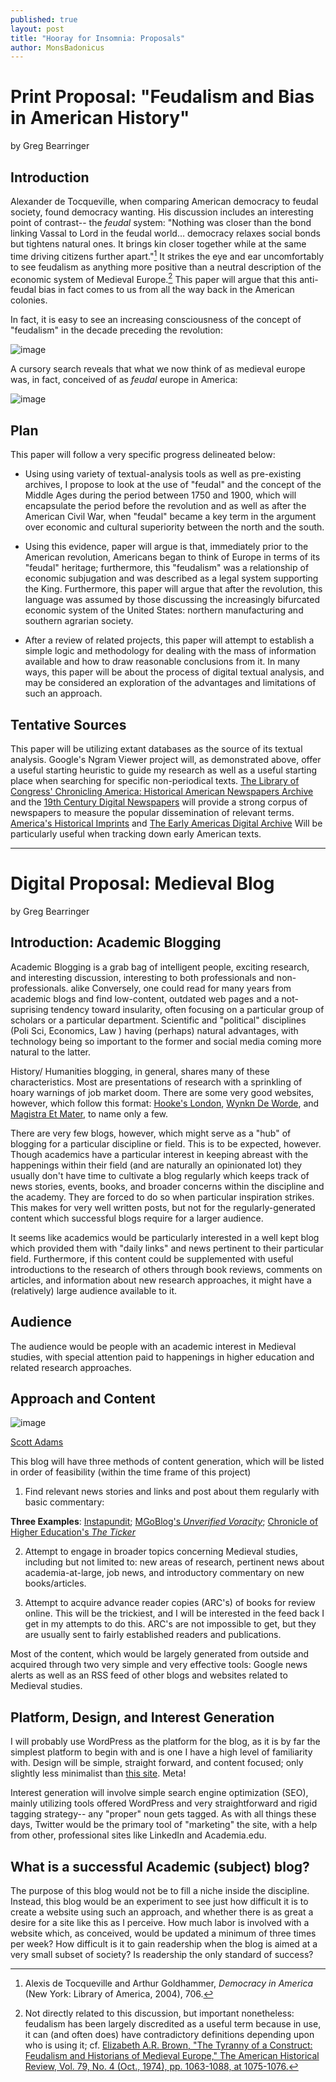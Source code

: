 ```yaml
---
published: true
layout: post
title: "Hooray for Insomnia: Proposals"
author: MonsBadonicus
---
```



# Print Proposal: "Feudalism and Bias in American History"
by Greg Bearringer

## Introduction
Alexander de Tocqueville, when comparing American democracy to feudal society, found democracy wanting. His discussion includes an interesting point of contrast-- the *feudal* system:   "Nothing was closer than the bond linking Vassal to Lord in the feudal world… democracy relaxes social bonds but tightens natural ones. It brings kin closer together while at the same time driving citizens further apart."[^1]  It strikes the eye and ear uncomfortably to see feudalism as anything more positive than a neutral description of the economic system of Medieval Europe.[^2] This paper will argue that this anti-feudal bias in fact comes to us from all the way back in the American colonies. 

In fact,  it is easy to see an increasing consciousness of the concept of "feudalism"  in the decade preceding the revolution: 

![image](http://i.imgur.com/DHQMBIg.png)

A cursory search reveals that what we now think of as medieval europe was, in fact, conceived of as *feudal* europe in America:

![image](http://i.imgur.com/qGSsJHs.png)

## Plan

This paper will follow a very specific progress delineated below:


* Using using variety of textual-analysis tools as well as  pre-existing archives, I propose to look at the use of "feudal" and the concept of the Middle Ages during the period between 1750 and 1900, which will encapsulate the period before the revolution and as well as after the American Civil War, when "feudal" became a key term in the argument over economic and cultural superiority between the north and the south. 

* Using this evidence,  paper will argue is that, immediately prior to the American revolution, Americans began to think of Europe in terms of its "feudal" heritage; furthermore, this "feudalism" was  a relationship of economic subjugation and was described as a legal system supporting the King.  Furthermore, this paper will argue that after the revolution, this language was assumed by those discussing the increasingly bifurcated economic system of the United States: northern manufacturing and southern agrarian society. 

*  After a review of related projects, this paper will attempt to establish a simple logic and methodology for dealing with the mass of information available and how to draw reasonable conclusions from it.   In many ways, this paper will be about the process of digital textual analysis, and may be considered an exploration of the advantages and limitations of such an approach.  

## Tentative Sources
This paper will be utilizing extant databases as the source of its textual analysis. Google's Ngram Viewer project will, as demonstrated above, offer a useful starting heuristic to guide my research as well as a useful starting place when searching for specific non-periodical texts. [The Library of Congress' Chronicling America: Historical American Newspapers Archive](http://chroniclingamerica.loc.gov/) and the [19th Century Digital Newspapers](http://infotrac.galegroup.com/itw/infomark/0/1/1/purl=rc6_NCNP?sw_aep=knox61277) will provide a strong corpus of newspapers to measure the popular dissemination of relevant terms. [America's Historical Imprints](http://infoweb.newsbank.com/iw-search/we/Evans?p_product=EAIX&p_action=keyword&p_theme=eai&p_nbid=O53L56QLMTM4MTE3MDUyNC44ODQzMzQ6MToxMzoxOTIuMjQ5LjEuMTM5&p_clear_search=yes&d_refprod=EAIX&) and [The Early Americas Digital Archive]( http://mith.umd.edu//eada/)  Will be particularly useful when tracking down early American texts. 


[^1]: Alexis de Tocqueville and Arthur Goldhammer, *Democracy in America* (New York: Library of America, 2004), 706.

[^2]: Not directly related to this discussion, but important nonetheless: feudalism has been largely discredited as a useful term because in use, it  can (and often does) have contradictory definitions depending upon who is using it; cf. [ Elizabeth A.R. Brown, "The Tyranny of a Construct: Feudalism and Historians of Medieval Europe," The American Historical Review, Vol. 79, No. 4 (Oct., 1974), pp. 1063-1088, at 1075-1076.](http://isites.harvard.edu/fs/docs/icb.topic867458.files/Brown-Tyranny-of-a-Construct.pdf)

*******

# Digital Proposal: Medieval Blog
by Greg Bearringer


## Introduction: Academic Blogging
Academic Blogging is a grab bag of intelligent people, exciting research,  and interesting discussion, interesting to both professionals and non-professionals. alike Conversely,  one could read for many years from academic blogs and find low-content, outdated web pages and a not-suprising tendency toward insularity,  often focusing on a particular group of scholars or a particular department. Scientific and "political"  disciplines (Poli Sci, Economics, Law ) having (perhaps) natural advantages, with technology being so important to the former and social media coming more natural to the latter. 

History/ Humanities blogging, in general, shares many of these characteristics. Most are presentations of research with a sprinkling of hoary warnings of job market doom.  There are some very good websites, however, which follow this format: [Hooke's London](http://hookeslondon.com/), [Wynkn De Worde](http://sarahwerner.net/blog/), and [Magistra Et Mater](http://magistraetmater.blog.co.uk/), to name only a few.  

There are very few blogs, however, which might serve as a "hub" of blogging for a particular discipline or field. This is to be expected, however. Though academics have a particular interest in keeping abreast with the happenings within their field (and are naturally an opinionated lot) they usually don't have time to cultivate a blog regularly which keeps track of news stories, events, books, and broader concerns within the discipline and the academy. They are forced to do so when particular inspiration strikes. This makes for very well written posts, but not for the regularly-generated content which successful blogs require for a larger audience. 

It seems like academics would be particularly interested in a well kept blog which provided them with "daily links" and news pertinent to their particular field. Furthermore, if this content could be supplemented with useful introductions to the research of others through book reviews, comments on articles,  and information about new research approaches, it might have a (relatively) large audience available to it. 

## Audience 

The audience would be people with an academic interest in Medieval studies, with special attention paid to happenings in higher education and related research approaches. 


## Approach and Content
![image](http://dilbert.com/dyn/str_strip/000000000/00000000/0000000/000000/70000/4000/100/74148/74148.strip.gif)

[Scott Adams](http://dilbert.com/dyn/str_strip/000000000/00000000/0000000/000000/70000/4000/100/74148/74148.strip.gif)

This blog will have three methods of content generation, which will be listed in order of feasibility (within the time frame of this project)

1) Find relevant news stories and links and post about them regularly with basic commentary:  

  **Three Examples**:
        [Instapundit](http://pjmedia.com/instapundit/); [MGoBlog's *Unverified Voracity*](http://mgoblog.com/category/post-type/unverified-voracity);  [Chronicle of Higher Education's *The  Ticker*](http://chronicle.com/blogs/ticker/)
   
2) Attempt to engage in broader topics concerning Medieval studies, including but not limited to: new areas of research, pertinent news about academia-at-large, job news, and introductory commentary on new books/articles. 

3) Attempt to acquire advance reader copies (ARC's) of books for review online. This will be the trickiest, and I will be interested in the feed back I get in my attempts to do this. ARC's are not impossible to get, but they are usually sent to fairly established readers and publications. 

Most of the content, which would be largely generated from outside and acquired through two very simple and very effective tools: Google news alerts as well as an RSS feed of other blogs and websites related to Medieval studies. 

## Platform, Design, and Interest Generation

I will probably use WordPress as the platform for the blog, as it is by far the simplest platform to begin with and is one I have a high level of familiarity with. Design will be simple, straight forward, and content focused; only slightly less minimalist than [this site](http://dh.chadblack.net).  Meta!

Interest generation will involve simple search engine optimization (SEO), mainly utilizing tools offered WordPress and very straightforward and rigid tagging strategy-- any "proper" noun gets tagged. As with all things these days, Twitter would be the primary tool of "marketing" the site, with a help from other, professional sites like LinkedIn and Academia.edu. 

## What  is a successful Academic (subject) blog? 

The purpose of this blog would not be to fill a niche inside the discipline. Instead, this blog would be an experiment to see just how difficult it is to create a website using such an approach, and whether there is as great a desire for a site like this as I perceive. How much labor is involved with a website which, as conceived, would be updated a minimum of three times per week? How difficult is it to gain readership when the blog is aimed at a very small subset of society?  Is readership the only standard of success? 






